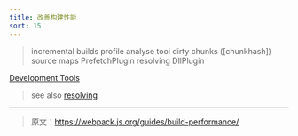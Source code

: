 ```yaml
---
title: 改善构建性能
sort: 15
---
```


> incremental builds
> profile
> analyse tool
> dirty chunks ([chunkhash])
> source maps
> PrefetchPlugin
> resolving
> DllPlugin

[Development Tools](/guides/development/#choosing-a-tool)

> see also [resolving](/concepts/module-resolution/#resolving-rules-in-webpack)

***

> 原文：https://webpack.js.org/guides/build-performance/